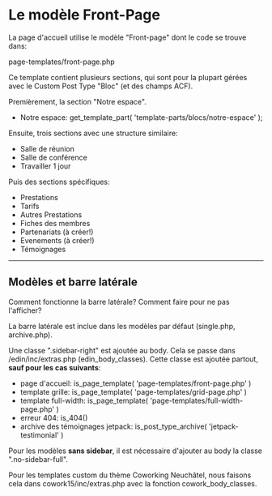 # Le modèle Front-Page

La page d'accueil utilise le modèle "Front-page" dont le code se trouve dans: 

page-templates/front-page.php

Ce template contient plusieurs sections, qui sont pour la plupart gérées avec le Custom Post Type "Bloc" (et des champs ACF).

Premièrement, la section "Notre espace".
- Notre espace: get_template_part( 'template-parts/blocs/notre-espace' );

Ensuite, trois sections avec une structure similaire:
- Salle de réunion
- Salle de conférence
- Travailler 1 jour

Puis des sections spécifiques:

- Prestations
- Tarifs
- Autres Prestations
- Fiches des membres
- Partenariats (à créer!)
- Evenements (à créer!)
- Témoignages

***

## Modèles et barre latérale

Comment fonctionne la barre latérale? Comment faire pour ne pas l'afficher?

La barre latérale est inclue dans les modèles par défaut (single.php, archive.php).

Une classe ".sidebar-right" est ajoutée au body. Cela se passe dans /edin/inc/extras.php (edin_body_classes). Cette classe est ajoutée partout, **sauf pour les cas suivants**:

- page d'accueil: is_page_template( 'page-templates/front-page.php' )
- template grille: is_page_template( 'page-templates/grid-page.php' )
- template full-width: is_page_template( 'page-templates/full-width-page.php' )
- erreur 404: is_404()
- archive des témoignages jetpack: is_post_type_archive( 'jetpack-testimonial' )

Pour les modèles **sans sidebar**, il est nécessaire d'ajouter au body la classe ".no-sidebar-full".

Pour les templates custom du thème Coworking Neuchâtel, nous faisons cela dans cowork15/inc/extras.php avec la fonction cowork_body_classes.